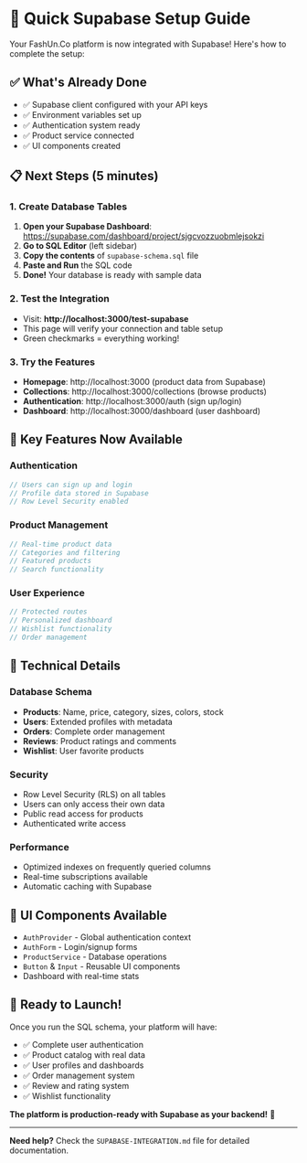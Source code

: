 # 🚀 Quick Supabase Setup Guide

Your FashUn.Co platform is now integrated with Supabase! Here's how to complete the setup:

## ✅ What's Already Done
- ✅ Supabase client configured with your API keys
- ✅ Environment variables set up
- ✅ Authentication system ready
- ✅ Product service connected
- ✅ UI components created

## 📋 Next Steps (5 minutes)

### 1. Create Database Tables
1. **Open your Supabase Dashboard**: https://supabase.com/dashboard/project/sjgcvozzuobmlejsokzi
2. **Go to SQL Editor** (left sidebar)
3. **Copy the contents** of `supabase-schema.sql` file
4. **Paste and Run** the SQL code
5. **Done!** Your database is ready with sample data

### 2. Test the Integration
- Visit: **http://localhost:3000/test-supabase**
- This page will verify your connection and table setup
- Green checkmarks = everything working!

### 3. Try the Features
- **Homepage**: http://localhost:3000 (product data from Supabase)
- **Collections**: http://localhost:3000/collections (browse products)
- **Authentication**: http://localhost:3000/auth (sign up/login)
- **Dashboard**: http://localhost:3000/dashboard (user dashboard)

## 🎯 Key Features Now Available

### Authentication
```typescript
// Users can sign up and login
// Profile data stored in Supabase
// Row Level Security enabled
```

### Product Management
```typescript
// Real-time product data
// Categories and filtering
// Featured products
// Search functionality
```

### User Experience
```typescript
// Protected routes
// Personalized dashboard
// Wishlist functionality
// Order management
```

## 🔧 Technical Details

### Database Schema
- **Products**: Name, price, category, sizes, colors, stock
- **Users**: Extended profiles with metadata
- **Orders**: Complete order management
- **Reviews**: Product ratings and comments
- **Wishlist**: User favorite products

### Security
- Row Level Security (RLS) on all tables
- Users can only access their own data
- Public read access for products
- Authenticated write access

### Performance
- Optimized indexes on frequently queried columns
- Real-time subscriptions available
- Automatic caching with Supabase

## 🎨 UI Components Available

- `AuthProvider` - Global authentication context
- `AuthForm` - Login/signup forms
- `ProductService` - Database operations
- `Button` & `Input` - Reusable UI components
- Dashboard with real-time stats

## 🚀 Ready to Launch!

Once you run the SQL schema, your platform will have:
- ✅ Complete user authentication
- ✅ Product catalog with real data
- ✅ User profiles and dashboards
- ✅ Order management system
- ✅ Review and rating system
- ✅ Wishlist functionality

**The platform is production-ready with Supabase as your backend!** 🎉

---

**Need help?** Check the `SUPABASE-INTEGRATION.md` file for detailed documentation.